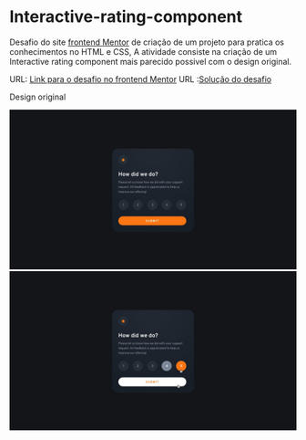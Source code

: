<h1>Interactive-rating-component</h1>
<p>
  Desafio do site <a href="https://www.frontendmentor.io/challenges">frontend Mentor</a> de criação de um projeto para pratica os conhecimentos no HTML e CSS, A atividade consiste na criação de um Interactive rating component
  mais parecido possivel com o design original.
</p>
<p>
  URL: <a href="https://www.frontendmentor.io/challenges/interactive-rating-component-koxpeBUmI"/>Link para o desafio no frontend Mentor</a>
  URL :<a href="https://joaoover.github.io/Componente-de-classificacao-interativa"/>Solução do desafio</a>
</p>
<p>Design original</p>
<img src="imagens/desktop-design.jpg">
<img src="imagens/active-states.jpg">
